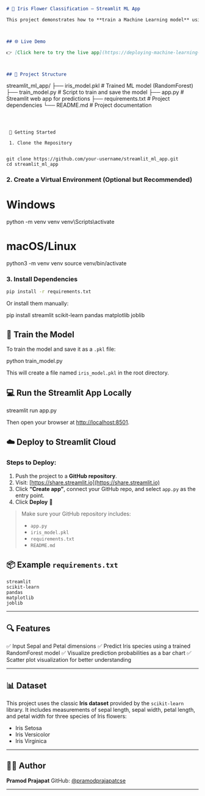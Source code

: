 


```markdown
# 🌼 Iris Flower Classification – Streamlit ML App

This project demonstrates how to **train a Machine Learning model** using the classic Iris dataset and **deploy it via a Streamlit web application** for real-time predictions.



## 🌐 Live Demo

👉 [Click here to try the live app](https://deploying-machine-learning-models-with-app-nrfmo53qspbesewjaqg.streamlit.app/)



## 📁 Project Structure

```

streamlit\_ml\_app/
├── iris\_model.pkl         # Trained ML model (RandomForest)
├── train\_model.py         # Script to train and save the model
├── app.py                 # Streamlit web app for predictions
├── requirements.txt       # Project dependencies
└── README.md              # Project documentation

````



 🚀 Getting Started

 1. Clone the Repository


git clone https://github.com/your-username/streamlit_ml_app.git
cd streamlit_ml_app
````

### 2. Create a Virtual Environment (Optional but Recommended)


# Windows
python -m venv venv
venv\Scripts\activate

# macOS/Linux
python3 -m venv venv
source venv/bin/activate


### 3. Install Dependencies

```bash
pip install -r requirements.txt
```

Or install them manually:


pip install streamlit scikit-learn pandas matplotlib joblib




## 🧠 Train the Model

To train the model and save it as a `.pkl` file:


python train_model.py


This will create a file named `iris_model.pkl` in the root directory.



## 💻 Run the Streamlit App Locally


streamlit run app.py


Then open your browser at [http://localhost:8501](http://localhost:8501).



## ☁️ Deploy to Streamlit Cloud

### Steps to Deploy:

1. Push the project to a **GitHub repository**.
2. Visit: [https://share.streamlit.io](https://share.streamlit.io)
3. Click **“Create app”**, connect your GitHub repo, and select `app.py` as the entry point.
4. Click **Deploy** 🎉

> Make sure your GitHub repository includes:
>
> * `app.py`
> * `iris_model.pkl`
> * `requirements.txt`
> * `README.md`



## 📦 Example `requirements.txt`

```
streamlit
scikit-learn
pandas
matplotlib
joblib
```

---

## 🔍 Features

✅ Input Sepal and Petal dimensions
✅ Predict Iris species using a trained RandomForest model
✅ Visualize prediction probabilities as a bar chart
✅ Scatter plot visualization for better understanding

---

## 📊 Dataset

This project uses the classic **Iris dataset** provided by the `scikit-learn` library.
It includes measurements of sepal length, sepal width, petal length, and petal width for three species of Iris flowers:

* Iris Setosa
* Iris Versicolor
* Iris Virginica

---

## 👨‍💻 Author

**Pramod Prajapat**
GitHub: [@pramodprajapatcse](https://github.com/pramodprajapatcse)

---
